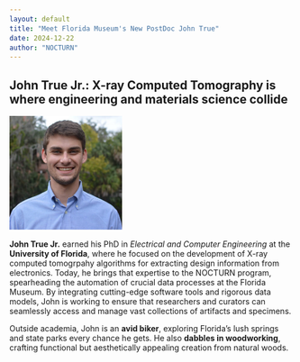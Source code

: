 ```yaml
---
layout: default
title: "Meet Florida Museum's New PostDoc John True"
date: 2024-12-22
author: "NOCTURN"
---
```


## John True Jr.: X-ray Computed Tomography is where engineering and materials science collide


<img src="/docs/assets/John-True-scaled-e1588624596752-768x775.jpeg" alt="drawing" width="200"/>

**John True Jr.** earned his PhD in *Electrical and Computer Engineering* at the **University of Florida**, where he focused on the development of X-ray computed tomogrpahy algorithms for extracting design information from electronics. Today, he brings that expertise to the NOCTURN program, spearheading the automation of crucial data processes at the Florida Museum. By integrating cutting-edge software tools and rigorous data models, John is working to ensure that researchers and curators can seamlessly access and manage vast collections of artifacts and specimens.

Outside academia, John is an **avid biker**, exploring Florida’s lush springs and state parks every chance he gets. He also **dabbles in woodworking**, crafting functional but aesthetically appealing creation from natural woods.


